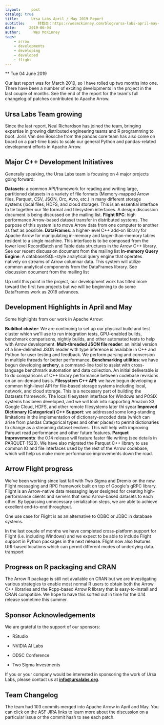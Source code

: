 ```yaml
---
layout:     post
catalog: true
title:      Ursa Labs April / May 2019 Report
subtitle:      转载自：https://wesmckinney.com/blog/ursa-labs-april-may-2019/
date:      2019-06-04
author:      Wes McKinney
tags:
    - arrow
    - developments
    - developing
    - developed
    - flight
---
```






** Tue 04 June 2019

 

Our last report was for March 2019, so I have rolled up two months
into one. There have been a number of exciting developments in the
project in the last couple of months. See the end of the report for
the team's full changelog of patches contributed to Apache Arrow.

## Ursa Labs Team growing

Since the last report, Neal Richardson has joined the team,
bringing expertise in growing distributed engineering teams and R
programming to boot. Joris Van den Bossche from the pandas
core team has also come on board on a part-time basis to scale our
general Python and pandas-related development efforts in Apache Arrow.

## Major C++ Development Initiatives

Generally speaking, the Ursa Labs team is focusing on 4 major projects
going forward:

**Datasets**: a common API/framework for reading and writing large,
 partitioned datasets in a variety of file formats (Memory-mapped
 Arrow files, Parquet, CSV, JSON, Orc, Avro, etc.) in many different
 storage systems (local files, HDFS, and cloud storage). This is an
 essential interface to tie together our file format and filesystem
 interfaces. A design discussion document is being discussed on
 the mailing list.
**Flight RPC**: high performance Arrow-based dataset transfer in
 distributed systems. The purpose of this system is to move Arrow
 data from one computer to another as fast as possible.
**DataFrames**: a higher-level C++ add-on library for Apache Arrow
 for manipulating in-memory and larger-than-memory tables resident to
 a single machine. This interface is to be composed from the lower
 level RecordBatch and Table data structures in the Arrow C++
 library. See our recent discussion document from the mailing
 list
**In-memory Query Engine**: A database/SQL-style analytical query
 engine that operates natively on streams of Arrow columnar
 data. This system will utilize common analytical components from the
 DataFrames library. See discussion document from the mailing
 list

Up until this point in the project, our development work has tilted
more toward the first two projects but we will be beginning to do some
DataFrames work as 2019 advances.

## Development Highlights in April and May

Some highlights from our work in Apache Arrow:

**Buildbot cluster**: We are continuing to set up our physical
 build and test cluster which we'll use to run integration tests,
 GPU-enabled builds, benchmark comparisons, nightly builds, and other
 automated tests to help with Arrow development.
**Mult-threaded JSON file reader**: an initial version of a
 line-delimited JSON reader with type inference is available in C++
 and Python for user testing and feedback. We perform parsing and
 conversion in multiple threads for better performance.
**Benchmarking utilities**: we have begun developing **archery**, a
 command-line tool to assist with cross-language benchmark automation
 and data collection. An initial deliverable is to do comparisons of
 C++ library performance between codebase revisions on an on-demand
 basis.
**Filesystem C++ API**: we have begun developing a common high-level
 API for file-based storage systems including local, network, and
 cloud storage. This is a necessary part of building the Datasets
 framework. The local filesystem interface for Windows and POSIX
 systems has been developed, and we will look into supporting Amazon
 S3, Google Cloud, HDFS, and other remote filesystems later thi syear
**Improved Dictionary (Categorical) C++ Support**: we addressed some
 long-standing limitations in the implementation of
 dictionary-encoded data (which can arise from pandas Categorical
 types and other places) to permit dictionaries to change as a
 streaming dataset evolves. This will help with improving Parquet
 read performance and other future features.
**Parquet Improvements**: the 0.14 release will feature faster file
 writing (see details in PARQUET-1523). We have also migrated
 the Parquet C++ library to use common IO and file interfaces used by
 the rest of the Arrow codebase, which will help us make more
 performance improvements down the road.

## Arrow Flight progress

We've been working since last fall with Two Sigma and Dremio on the
new Flight messaging and RPC framework built on top of Google's gRPC
library. Flight is an Arrow-native data messaging layer designed for
creating high-performance clients and servers that send Arrow-based
datasets to each other. By bypassing unnecessary serialization steps,
we are able to achieve excellent end-to-end throughput.

One use case for Flight is as an alternative to ODBC or JDBC in
database systems.

In the last couple of months we have completed cross-platform support
for Flight (i.e. including Windows) and we expect to be able to
include Flight support in Python packages in the next release. Flight
now also features URI-based locations which can permit different modes
of underlying data. transport

## Progress on R packaging and CRAN

The Arrow R package is still not available on CRAN but we are
investigating various strategies to enable most normal R users to
obtain both the Arrow C++ libraries and the Rcpp-based Arrow R library
that is easy-to-install and CRAN compatible. We hope to have this
sorted out in time for the 0.14 release sometime this summer.

## Sponsor Acknowledgements

We are grateful to the support of our sponsors:

- RStudio

- NVIDIA AI Labs

- ODSC Conference

- Two Sigma Investments


If you or your company would be interested in sponsoring the work of Ursa Labs,
please contact us at **info@ursalabs.org**.

## Team Changelog

The team had 103 commits merged into Apache Arrow in April and
May. You can click on the ASF JIRA links to learn more about the
discussion on a particular issue or the commit hash to see each patch.
